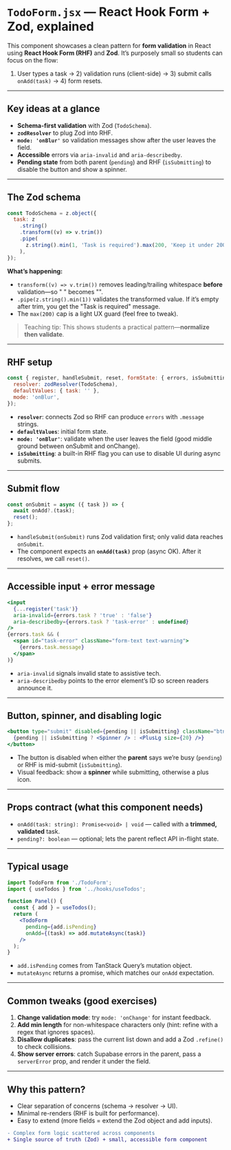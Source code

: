 

# `TodoForm.jsx` — React Hook Form + Zod, explained

This component showcases a clean pattern for **form validation** in React using **React Hook Form (RHF)** and **Zod**. It’s purposely small so students can focus on the flow:

1) User types a task → 2) validation runs (client-side) → 3) submit calls `onAdd(task)` → 4) form resets.

---

## Key ideas at a glance
- **Schema-first validation** with Zod (`TodoSchema`).
- **`zodResolver`** to plug Zod into RHF.
- **`mode: 'onBlur'`** so validation messages show after the user leaves the field.
- **Accessible** errors via `aria-invalid` and `aria-describedby`.
- **Pending state** from both parent (`pending`) and RHF (`isSubmitting`) to disable the button and show a spinner.

---

## The Zod schema
```js
const TodoSchema = z.object({
  task: z
    .string()
    .transform((v) => v.trim())
    .pipe(
      z.string().min(1, 'Task is required').max(200, 'Keep it under 200 characters')
    ),
});
```
**What’s happening:**
- `transform((v) => v.trim())` removes leading/trailing whitespace **before** validation—so "   " becomes "".
- `.pipe(z.string().min(1))` validates the transformed value. If it’s empty after trim, you get the "Task is required" message.
- The `max(200)` cap is a light UX guard (feel free to tweak).

> Teaching tip: This shows students a practical pattern—**normalize then validate**.

---

## RHF setup
```js
const { register, handleSubmit, reset, formState: { errors, isSubmitting } } = useForm({
  resolver: zodResolver(TodoSchema),
  defaultValues: { task: '' },
  mode: 'onBlur',
});
```
- **`resolver`**: connects Zod so RHF can produce `errors` with `.message` strings.
- **`defaultValues`**: initial form state.
- **`mode: 'onBlur'`**: validate when the user leaves the field (good middle ground between onSubmit and onChange).
- **`isSubmitting`**: a built-in RHF flag you can use to disable UI during async submits.

---

## Submit flow
```js
const onSubmit = async ({ task }) => {
  await onAdd?.(task);
  reset();
};
```
- `handleSubmit(onSubmit)` runs Zod validation first; only valid data reaches `onSubmit`.
- The component expects an **`onAdd(task)`** prop (async OK). After it resolves, we call `reset()`.

---

## Accessible input + error message
```jsx
<input
  {...register('task')}
  aria-invalid={errors.task ? 'true' : 'false'}
  aria-describedby={errors.task ? 'task-error' : undefined}
/>
{errors.task && (
  <span id="task-error" className="form-text text-warning">
    {errors.task.message}
  </span>
)}
```
- `aria-invalid` signals invalid state to assistive tech.
- `aria-describedby` points to the error element’s ID so screen readers announce it.

---

## Button, spinner, and disabling logic
```jsx
<button type="submit" disabled={pending || isSubmitting} className="btn btn-primary">
  {pending || isSubmitting ? <Spinner /> : <PlusLg size={20} />}
</button>
```
- The button is disabled when either the **parent** says we’re busy (`pending`) or RHF is mid-submit (`isSubmitting`).
- Visual feedback: show a **spinner** while submitting, otherwise a plus icon.

---

## Props contract (what this component needs)
- `onAdd(task: string): Promise<void> | void` — called with a **trimmed, validated** task.
- `pending?: boolean` — optional; lets the parent reflect API in-flight state.

---

## Typical usage
```jsx
import TodoForm from './TodoForm';
import { useTodos } from '../hooks/useTodos';

function Panel() {
  const { add } = useTodos();
  return (
    <TodoForm
      pending={add.isPending}
      onAdd={(task) => add.mutateAsync(task)}
    />
  );
}
```
- `add.isPending` comes from TanStack Query’s mutation object.
- `mutateAsync` returns a promise, which matches our `onAdd` expectation.

---

## Common tweaks (good exercises)
1. **Change validation mode**: try `mode: 'onChange'` for instant feedback.
2. **Add min length** for non-whitespace characters only (hint: refine with a regex that ignores spaces).
3. **Disallow duplicates**: pass the current list down and add a Zod `.refine()` to check collisions.
4. **Show server errors**: catch Supabase errors in the parent, pass a `serverError` prop, and render it under the field.

---

## Why this pattern?
- Clear separation of concerns (schema → resolver → UI).
- Minimal re-renders (RHF is built for performance).
- Easy to extend (more fields = extend the Zod object and add inputs).

```diff
- Complex form logic scattered across components
+ Single source of truth (Zod) + small, accessible form component
```